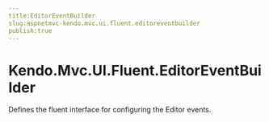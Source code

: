 ```yaml
---
title:EditorEventBuilder
slug:aspnetmvc-kendo.mvc.ui.fluent.editoreventbuilder
publish:true
---
```


# Kendo.Mvc.UI.Fluent.EditorEventBuilder

Defines the fluent interface for configuring the Editor events.